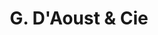 ---
title: "G. D'Aoust & Cie"
url: /sainte-anne-de-bellevue/g-daoust-and-cie/
shop: department store
---